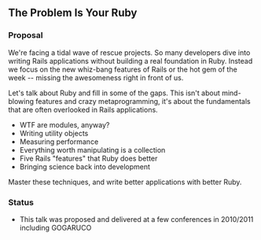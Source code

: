 ## The Problem Is Your Ruby

### Proposal

We're facing a tidal wave of rescue projects.  So many developers dive into writing Rails applications without building a real foundation in Ruby.  Instead we focus on the new whiz-bang features of Rails or the hot gem of the week -- missing the awesomeness right in front of us.

Let's talk about Ruby and fill in some of the gaps.  This isn't about mind-blowing features and crazy metaprogramming, it's about the fundamentals that are often overlooked in Rails applications.

 * WTF are modules, anyway?
 * Writing utility objects
 * Measuring performance
 * Everything worth manipulating is a collection
 * Five Rails "features" that Ruby does better
 * Bringing science back into development

Master these techniques, and write better applications with better Ruby.

### Status

* This talk was proposed and delivered at a few conferences in 2010/2011 including GOGARUCO
